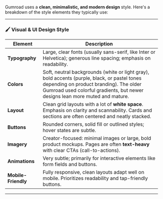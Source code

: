 Gumroad uses a **clean, minimalistic, and modern design** style. Here's a breakdown of the style elements they typically use:

---

### 🖌️ **Visual & UI Design Style**

| Element             | Description                                                                                                                                                                                                            |
| ------------------- | ---------------------------------------------------------------------------------------------------------------------------------------------------------------------------------------------------------------------- |
| **Typography**      | Large, clear fonts (usually sans-serif, like Inter or Helvetica); generous line spacing; emphasis on readability.                                                                                                      |
| **Colors**          | Soft, neutral backgrounds (white or light gray), bold accents (purple, black, or pastel tones depending on product branding). The older Gumroad used colorful gradients, but newer designs lean more muted and mature. |
| **Layout**          | Clean grid layouts with a lot of **white space**. Emphasis on clarity and scannability. Cards and sections are often centered and neatly stacked.                                                                      |
| **Buttons**         | Rounded corners, solid fill or outlined styles; hover states are subtle.                                                                                                                                               |
| **Imagery**         | Creator-focused: minimal images or large, bold product mockups. Pages are often **text-heavy** with clear CTAs (call-to-actions).                                                                                      |
| **Animations**      | Very subtle; primarily for interactive elements like form fields and buttons.                                                                                                                                          |
| **Mobile-Friendly** | Fully responsive, clean layouts adapt well on mobile. Prioritizes readability and tap-friendly buttons.                                                                                                                |

---
